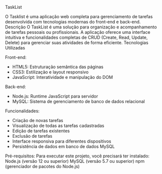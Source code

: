 TaskList

O Tasklist é uma aplicação web completa para gerenciamento de tarefas desenvolvida com tecnologias modernas do front-end e back-end.
Descrição
O TaskList é uma solução para organização e acompanhamento de tarefas pessoais ou profissionais. A aplicação oferece uma interface intuitiva e funcionalidades completas de CRUD (Create, Read, Update, Delete) para gerenciar suas atividades de forma eficiente.
Tecnologias Utilizadas

Front-end:
- HTML5: Estruturação semântica das páginas
- CSS3: Estilização e layout responsivo
- JavaScript: Interatividade e manipulação do DOM

Back-end:
- Node.js: Runtime JavaScript para servidor
- MySQL: Sistema de gerenciamento de banco de dados relacional

Funcionalidades:
- Criação de novas tarefas
- Visualização de todas as tarefas cadastradas
- Edição de tarefas existentes
- Exclusão de tarefas
- Interface responsiva para diferentes dispositivos
- Persistência de dados em banco de dados MySQL

Pré-requisitos:
Para executar este projeto, você precisará ter instalado:
Node.js (versão 12 ou superior)
MySQL (versão 5.7 ou superior)
npm (gerenciador de pacotes do Node.js)
